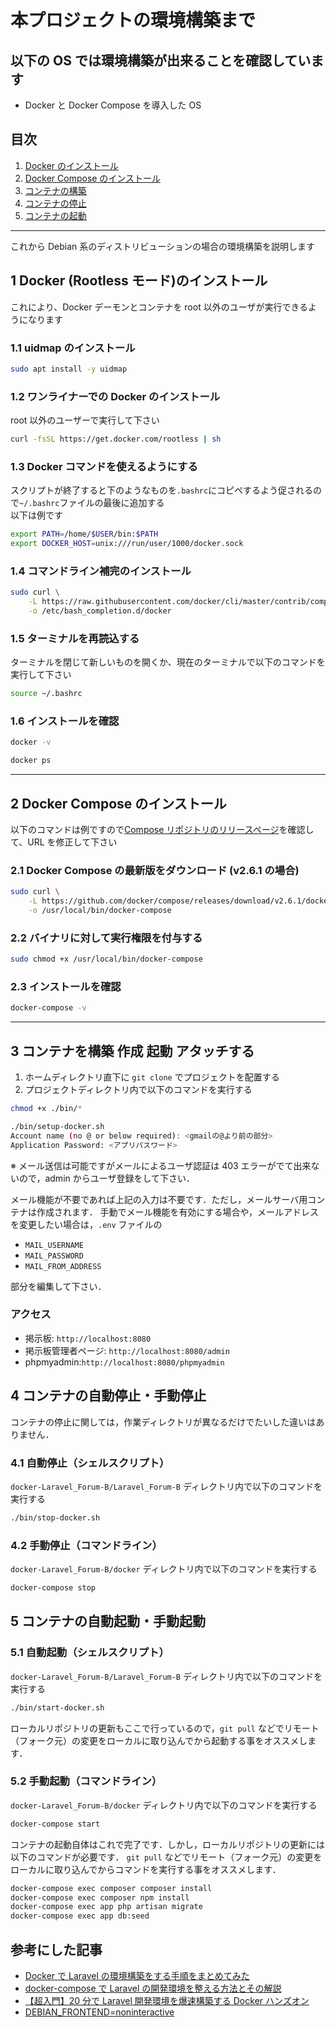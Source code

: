 # 本プロジェクトの環境構築まで

## 以下の OS では環境構築が出来ることを確認しています

-   Docker と Docker Compose を導入した OS

## 目次

1. [Docker のインストール](#1-docker-rootless-モードのインストール)
2. [Docker Compose のインストール](#2-docker-compose-のインストール)
3. [コンテナの構築](#3-コンテナを構築-作成-起動-アタッチする)
4. [コンテナの停止](#4-コンテナの自動停止・手動停止)
5. [コンテナの起動](#5-コンテナの自動起動・手動起動)

---

これから Debian 系のディストリビューションの場合の環境構築を説明します

## 1 Docker (Rootless モード)のインストール

これにより、Docker デーモンとコンテナを root 以外のユーザが実行できるようになります

### 1.1 uidmap のインストール

```bash
sudo apt install -y uidmap
```

### 1.2 ワンライナーでの Docker のインストール

root 以外のユーザーで実行して下さい

```bash
curl -fsSL https://get.docker.com/rootless | sh
```

### 1.3 Docker コマンドを使えるようにする

スクリプトが終了すると下のようなものを`.bashrc`にコピペするよう促されるので`~/.bashrc`ファイルの最後に追加する  
以下は例です

```bash
export PATH=/home/$USER/bin:$PATH
export DOCKER_HOST=unix:///run/user/1000/docker.sock
```

### 1.4 コマンドライン補完のインストール

```bash
sudo curl \
    -L https://raw.githubusercontent.com/docker/cli/master/contrib/completion/bash/docker \
    -o /etc/bash_completion.d/docker
```

### 1.5 ターミナルを再読込する

ターミナルを閉じて新しいものを開くか、現在のターミナルで以下のコマンドを実行して下さい

```bash
source ~/.bashrc
```

### 1.6 インストールを確認

```bash
docker -v
```

```bash
docker ps
```

---

## 2 Docker Compose のインストール

以下のコマンドは例ですので[Compose リポジトリのリリースページ](https://github.com/docker/compose/releases)を確認して、URL を修正して下さい

### 2.1 Docker Compose の最新版をダウンロード (v2.6.1 の場合)

```bash
sudo curl \
    -L https://github.com/docker/compose/releases/download/v2.6.1/docker-compose-`uname -s`-`uname -m` \
    -o /usr/local/bin/docker-compose
```

### 2.2 バイナリに対して実行権限を付与する

```bash
sudo chmod +x /usr/local/bin/docker-compose
```

### 2.3 インストールを確認

```bash
docker-compose -v
```

---

## 3 コンテナを構築 作成 起動 アタッチする

1. ホームディレクトリ直下に `git clone` でプロジェクトを配置する
2. プロジェクトディレクトリ内で以下のコマンドを実行する

```sh
chmod +x ./bin/*
```

```sh
./bin/setup-docker.sh
Account name (no @ or below required): <gmailの@より前の部分>
Application Password: <アプリパスワード>
```

※ メール送信は可能ですがメールによるユーザ認証は 403 エラーがでて出来ないので，admin からユーザ登録をして下さい．

メール機能が不要であれば上記の入力は不要です．ただし，メールサーバ用コンテナは作成されます．
手動でメール機能を有効にする場合や，メールアドレスを変更したい場合は，`.env` ファイルの

-   `MAIL_USERNAME`
-   `MAIL_PASSWORD`
-   `MAIL_FROM_ADDRESS`

部分を編集して下さい．

### アクセス

-   掲示板: `http://localhost:8080`
-   掲示板管理者ページ: `http://localhost:8080/admin`
-   phpmyadmin:`http://localhost:8080/phpmyadmin`

## 4 コンテナの自動停止・手動停止

コンテナの停止に関しては，作業ディレクトリが異なるだけでたいした違いはありません．

### 4.1 自動停止（シェルスクリプト）

`docker-Laravel_Forum-B/Laravel_Forum-B` ディレクトリ内で以下のコマンドを実行する

```sh
./bin/stop-docker.sh
```

### 4.2 手動停止（コマンドライン）

`docker-Laravel_Forum-B/docker` ディレクトリ内で以下のコマンドを実行する

```sh
docker-compose stop
```

## 5 コンテナの自動起動・手動起動

### 5.1 自動起動（シェルスクリプト）

`docker-Laravel_Forum-B/Laravel_Forum-B` ディレクトリ内で以下のコマンドを実行する

```sh
./bin/start-docker.sh
```

ローカルリポジトリの更新もここで行っているので，`git pull` などでリモート（フォーク元）の変更をローカルに取り込んでから起動する事をオススメします．

### 5.2 手動起動（コマンドライン）

`docker-Laravel_Forum-B/docker` ディレクトリ内で以下のコマンドを実行する

```sh
docker-compose start
```

コンテナの起動自体はこれで完了です．しかし，ローカルリポジトリの更新には以下のコマンドが必要です．
`git pull` などでリモート（フォーク元）の変更をローカルに取り込んでからコマンドを実行する事をオススメします．

```sh
docker-compose exec composer composer install
docker-compose exec composer npm install
docker-compose exec app php artisan migrate
docker-compose exec app db:seed
```

## 参考にした記事

-   [Docker で Laravel の環境構築をする手順をまとめてみた](https://www.engilaboo.com/how-to-use-docker-for-laravel/)
-   [docker-compose で Laravel の開発環境を整える方法とその解説](https://www.membersedge.co.jp/blog/laravel-development-environment-with-docker-compose/)
-   [【超入門】20 分で Laravel 開発環境を爆速構築する Docker ハンズオン](https://qiita.com/ucan-lab/items/56c9dc3cf2e6762672f4)
-   [DEBIAN_FRONTEND=noninteractive](https://zenn.dev/flyingbarbarian/scraps/1275681132babd)
